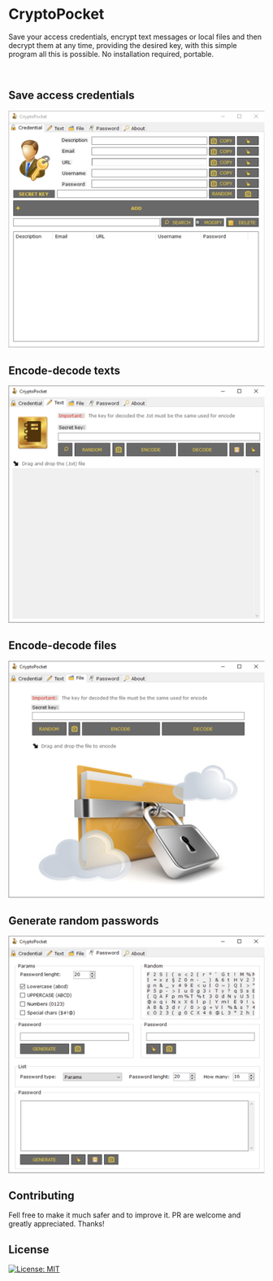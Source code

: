 # CryptoPocket

Save your access credentials, encrypt text messages or local files and then decrypt them at any time, providing the desired key, with this simple program all this is possible. No installation required, portable.

<br>

## Save access credentials

![img0](./img/CryptoPocket0.PNG)

## Encode-decode texts

![img1](./img/CryptoPocket1.PNG)

## Encode-decode files

![img2](./img/CryptoPocket2.PNG)

## Generate random passwords

![img3](./img/CryptoPocket3.PNG)

## Contributing

Fell free to make it much safer and to improve it. PR are welcome and greatly appreciated. Thanks!
## License

[![License: MIT](https://img.shields.io/badge/License-MIT-blue.svg?style=for-the-badge&logo=AdGuard)](LICENSE)
